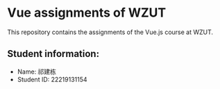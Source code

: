 # Vue assignments of WZUT

This repository contains the assignments of the Vue.js course at WZUT.

## Student information:

- Name: 祁建栋
- Student ID: 22219131154
